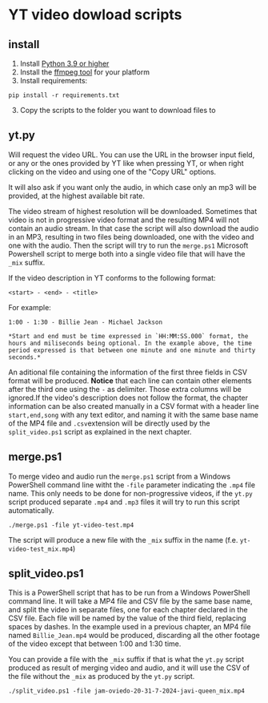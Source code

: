 # YT video dowload scripts
## install

1. Install [Python 3.9 or higher](https://www.python.org/downloads/)
2. Install the [ffmpeg tool](https://www.ffmpeg.org/download.html) for your platform
3. Install requirements:
```
pip install -r requirements.txt
``` 
3. Copy the scripts to the folder you want to download files to
   
## yt.py

Will request the video URL. You can use the URL in the browser input field, or any or the ones provided by YT like when pressing YT, or when right clicking on the video and using one of the "Copy URL" options.

It will also ask if you want only the audio, in which case only an mp3 will be provided, at the highest available bit rate.

The video stream of highest resolution will be downloaded. Sometimes that video is not in progressive video format and the resulting MP4 will not contain an audio stream. In that case the script will also download the audio in an MP3, resulting in two files being downloaded, one with the video and one with the audio. Then the script will try to run the `merge.ps1` Microsoft Powershell script to merge both into a single video file that will have the `_mix` suffix.

If the video description in YT conforms to the following format:

```
<start> - <end> - <title>
```

For example:

```
1:00 - 1:30 - Billie Jean - Michael Jackson
```
    *Start and end must be time expressed in `HH:MM:SS.000` format, the hours and miliseconds being optional. In the example above, the time period expressed is that between one minute and one minute and thirty seconds.*

An aditional file containing the information of the first three fields in CSV format will be produced. **Notice** that each line can contain other elements after the third one using the `-` as delimiter. Those extra columns will be ignored.If the video's description does not follow the format, the chapter information can be also created manually in a CSV format with a header line `start,end,song` with any text editor, and naming it with the same base name of the MP4 file and `.csv`extension will be directly used by the `split_video.ps1` script as explained in the next chapter.

## merge.ps1

To merge video and audio run the `merge.ps1` script from a Windows PowerShell command line witht the `-file` parameter indicating the `.mp4` file name. This only needs to be done for non-progressive videos, if the `yt.py` script produced separate `.mp4` and `.mp3` files it will try to run this script automatically.

```
./merge.ps1 -file yt-video-test.mp4
```

The script will produce a new file with the  `_mix` suffix in the name (f.e. `yt-video-test_mix.mp4`)

## split_video.ps1

This is a PowerShell script that has to be run from a Windows PowerShell command line. It will take a MP4 file and CSV file by the same base name, and split the video in separate files, one for each chapter declared in the CSV file. Each file will be named by the value of the third field, replacing spaces by dashes. In the example used in a previous chapter, an MP4 file named `Billie_Jean.mp4` would be produced, discarding all the other footage of the video except that between 1:00 and 1:30 time.

You can provide a file with the `_mix` suffix if that is what the `yt.py` script produced as result of merging video and audio, and it will use the CSV of the file without the `_mix` as produced by the `yt.py` script.

```
./split_video.ps1 -file jam-oviedo-20-31-7-2024-javi-queen_mix.mp4
```

